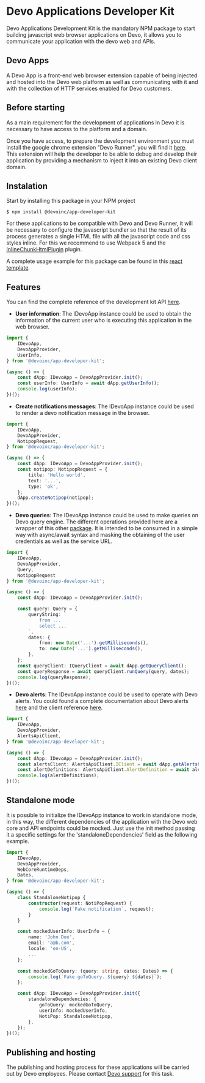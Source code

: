 # Devo Applications Developer Kit

Devo Applications Development Kit is the mandatory NPM package to start building
javascript web browser applications on Devo, it allows you to
communicate your application with the devo web and APIs.

## Devo Apps

A Devo App is a front-end web browser extension capable of being injected and hosted into the Devo web platform as well as communicating with it and with the collection of HTTP services enabled for Devo customers.

## Before starting

As a main requirement for the development of applications in Devo it is necessary to have access to the platform and a domain.

Once you have access, to prepare the development environment you must install the google chrome extension "Devo Runner", you will find it [here](https://chrome.google.com/webstore/detail/devo-runner/apjjdfhcegcemhdhaeadkddbjhgfplmo). This extension will help the developer to be able to debug and develop their application by providing a mechanism to inject it into an existing Devo client domain.

## Instalation

Start by installing this package in your NPM project

```npm
$ npm install @devoinc/app-developer-kit
```

For these applications to be compatible with Devo and Devo Runner, it will be necessary to configure the javascript bundler so that the result of its process generates a single HTML file with all the javascript code and css styles inline. For this we recommend to use Webpack 5 and the [InlineChunkHtmlPlugin](https://www.npmjs.com/package/inline-chunk-html-plugin) plugin.

A complete usage example for this package can be found in this [react template](https://github.com/DevoInc/React-App-Template).

## Features

You can find the complete reference of the development kit API [here](https://devoinc.github.io/App-Developer-Kit/).

- **User information**:
The IDevoApp instance could be used to obtain the information of the current user who is executing this application in the web browser. 

```ts
import { 
    IDevoApp, 
    DevoAppProvider, 
    UserInfo,
} from '@devoinc/app-developer-kit';

(async () => {
    const dApp: IDevoApp = DevoAppProvider.init();
    const userInfo: UserInfo = await dApp.getUserInfo();
    console.log(userInfo);
})();
```

- **Create notifications messages**:
The IDevoApp instance could be used to render a devo notification message in the browser.

```ts
import { 
    IDevoApp, 
    DevoAppProvider, 
    NotipopRequest,
} from '@devoinc/app-developer-kit';

(async () => {
    const dApp: IDevoApp = DevoAppProvider.init();
    const notipop: NotipopRequest = {
        title: 'Hello world',
        text: '...',
        type: 'ok',
    };
    dApp.createNotipop(notipop);
})();
```

- **Devo queries**:
The IDevoApp instance could be used to make queries on Devo query engine. The different operations provided here are a wrapper of this other [package](https://github.com/DevoInc/browser-sdk). It is intended to be consumed in a simple way with async/await syntax and masking the obtaining of the user credentials as well as the service URL.

```ts
import { 
    IDevoApp, 
    DevoAppProvider, 
    Query, 
    NotipopRequest 
} from '@devoinc/app-developer-kit';

(async () => {
    const dApp: IDevoApp = DevoAppProvider.init();

    const query: Query = {
        queryString: `
            from ...
            select ...
        `,
        dates: {
            from: new Date('...').getMilliseconds(),
            to: new Date('...').getMilliseconds(),
        },
    };
    const queryClient: IQueryClient = await dApp.getQueryClient();
    const queryResponse = await queryClient.runQuery(query, dates);
    console.log(queryResponse);
})();
```

- **Devo alerts**:
The IDevoApp instance could be used to operate with Devo alerts. You could found a complete documentation about Devo alerts [here](https://docs.devo.com/space/latest/95128644/Alerts%20API) and the client reference [here](https://devoinc.github.io/alerts-api-client/).

```ts
import { 
    IDevoApp, 
    DevoAppProvider, 
    AlertsApiClient,
} from '@devoinc/app-developer-kit';

(async () => {
    const dApp: IDevoApp = DevoAppProvider.init();
    const alertsClient: AlertsApiClient.IClient = await dApp.getAlertsClient('alertsApiUrl');
    const alertDefinitions: AlertsApiClient.AlertDefinition = await alertsClient.getAlerts();
    console.log(alertDefinitions);
})();
```

## Standalone mode

It is possible to initialize the IDevoApp instance to work in standalone mode, in this way, the different dependencies of the application with the Devo web core and API endpoints could be mocked. Just use the init method passing it a specific settings for the 'standaloneDependencies' field as the following example.

```ts
import { 
    IDevoApp, 
    DevoAppProvider,
    WebCoreRuntimeDeps,
    Dates,
} from '@devoinc/app-developer-kit';

(async () => {
    class StandaloneNotipop {
        constructor(request: NotiPopRequest) {
            console.log(`Fake notification`, request);
        }
    }

    const mockedUserInfo: UserInfo = {
        name: 'John Doe',
        email: 'a@b.com',
        locale: 'en-US',
        ...
    };

    const mockedGoToQuery: (query: string, dates: Dates) => {
        console.log(`Fake goToQuery. ${query} ${dates}`);
    };

    const dApp: IDevoApp = DevoAppProvider.init({
        standaloneDependencies: {
            goToQuery: mockedGoToQuery,
            userInfo: mockedUserInfo,
            NotiPop: StandaloneNotipop,
        },
    });
})();
```

## Publishing and hosting

The publishing and hosting process for these applications will be carried out by Devo employees. Please contact [Devo support](https://www.devo.com/legal-hub/support-services/) for this task.
